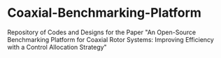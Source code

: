 # Coaxial-Benchmarking-Platform
Repository of Codes and Designs for the Paper "An Open-Source Benchmarking Platform for Coaxial Rotor Systems: Improving Efficiency with a Control Allocation Strategy"
